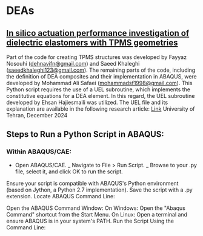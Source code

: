 # DEAs
## [In silico actuation performance investigation of dielectric elastomers with TPMS geometries](https://doi.org/10.1016/j.euromechsol.2024.105540)


Part of the code for creating TPMS structures was developed by Fayyaz Nosouhi (dehnavifn@gmail.com) and Saeed Khaleghi (saeedkhaleghi123@gmail.com).
The remaining parts of the code, including the definition of DEA composites and their implementation in ABAQUS, were developed by Mohammad Ali Safaei (mohammadsf1998@gmail.com). 
This Python script requires the use of a UEL subroutine, which implements the constitutive equations for a DEA element. In this regard, the UEL subroutine developed by Ehsan Hajiesmaili was utilized. 
The UEL file and its explanation are available in the following research article: [Link](https://pubs.aip.org/aip/jap/article/129/15/151102/1025587/Dielectric-elastomer-actuators)
University of Tehran, December 2024





## Steps to Run a Python Script in ABAQUS:

### Within ABAQUS/CAE:

- Open ABAQUS/CAE.
  _ Navigate to File > Run Script.
      _ Browse to your .py file, select it, and click OK to run the script.

Ensure your script is compatible with ABAQUS's Python environment (based on Jython, a Python 2.7 implementation).
Save the script with a .py extension.
Locate ABAQUS Command Line:

Open the ABAQUS Command Window:
On Windows: Open the "Abaqus Command" shortcut from the Start Menu.
On Linux: Open a terminal and ensure ABAQUS is in your system's PATH.
Run the Script Using the Command Line:
